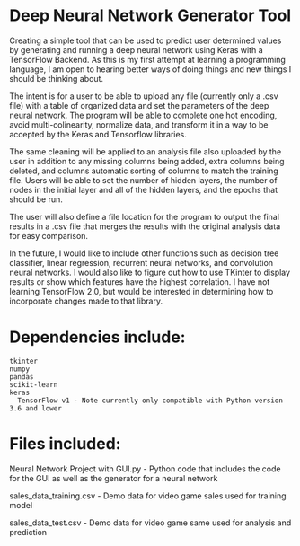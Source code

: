 # Deep Neural Network Generator Tool
Creating a simple tool that can be used to predict user determined values by generating and running a deep neural network using Keras with a TensorFlow Backend. As this is my first attempt at learning a programming language, I am open to hearing better ways of doing things and new things I should be thinking about.

The intent is for a user to be able to upload any file (currently only a .csv file) with a table of organized data and set the parameters of the deep neural network. The program will be able to complete one hot encoding, avoid multi-colinearity, normalize data, and transform it in a way to be accepted by the Keras and Tensorflow libraries. 

The same cleaning will be applied to an analysis file also uploaded by the user in addition to any missing columns being added, extra columns being deleted, and columns automatic sorting of columns to match the training file. Users will be able to set the number of hidden layers, the number of nodes in the initial layer and all of the hidden layers, and the epochs that should be run.

The user will also define a file location for the program to output the final results in a .csv file that merges the results with the original analysis data for easy comparison.

In the future, I would like to include other functions such as decision tree classifier, linear regression, recurrent neural networks, and  convolution neural networks. I would also like to figure out how to use TKinter to display results or show which features have the highest correlation. I have not learning TensorFlow 2.0, but would be interested in determining how to incorporate changes made to that library.

# Dependencies include:
    tkinter
    numpy
    pandas
    scikit-learn
    keras
      TensorFlow v1 - Note currently only compatible with Python version 3.6 and lower
    
# Files included:
  Neural Network Project with GUI.py - Python code that includes the code for the GUI as well as the generator for a neural network
  
  sales_data_training.csv - Demo data for video game sales used for training model
  
  sales_data_test.csv - Demo data for video game same used for analysis and prediction
